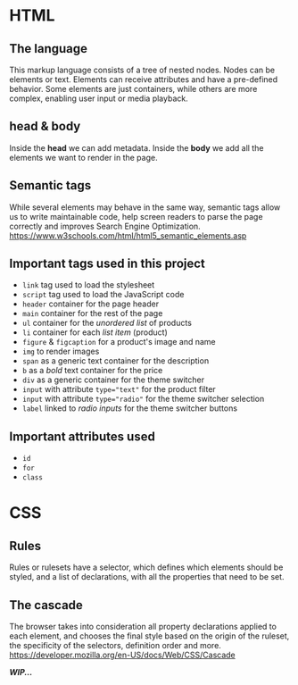 # HTML

## The language
This markup language consists of a tree of nested nodes.
Nodes can be elements or text.
Elements can receive attributes and have a pre-defined behavior.
Some elements are just containers, while others are more complex, enabling user input or media playback.

## head & body
Inside the **head** we can add metadata.
Inside the **body** we add all the elements we want to render in the page.

## Semantic tags
While several elements may behave in the same way, semantic tags allow us to write maintainable code, help screen readers to parse the page correctly and improves Search Engine Optimization.
https://www.w3schools.com/html/html5_semantic_elements.asp

## Important tags used in this project
* `link` tag used to load the stylesheet
* `script` tag used to load the JavaScript code
* `header` container for the page header
* `main` container for the rest of the page
* `ul` container for the *unordered list* of products
* `li` container for each *list item* (product)
* `figure` & `figcaption` for a product's image and name
* `img` to render images
* `span` as a generic text container for the description
* `b` as a *bold* text container for the price
* `div` as a generic container for the theme switcher
* `input` with attribute `type="text"` for the product filter
* `input` with attribute `type="radio"` for the theme switcher selection
* `label` linked to *radio inputs* for the theme switcher buttons

## Important attributes used
* `id`
* `for`
* `class`

# CSS

## Rules
Rules or rulesets have a selector, which defines which elements should be styled, and a list of declarations, with all the properties that need to be set.

## The cascade
The browser takes into consideration all property declarations applied to each element, and chooses the final style based on the origin of the ruleset, the specificity of the selectors, definition order and more.
https://developer.mozilla.org/en-US/docs/Web/CSS/Cascade


***WIP...***